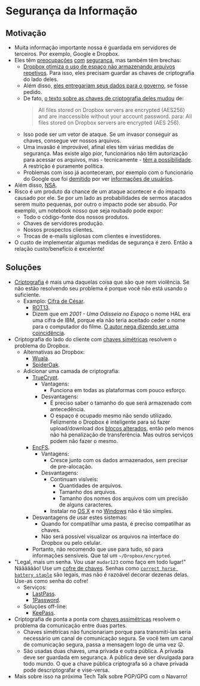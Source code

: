 Segurança da Informação
=======================

Motivação
---------

* Muita informação importante nossa é guardada em servidores de terceiros. Por
  exemplo, Google e Dropbox.
* Eles têm [preocupações][1] [com][2] [segurança][3], mas também têm brechas:
  * [Dropbox otimiza o uso de espaço não armazenando arquivos repetivos][4].
    Para isso, eles precisam guardar as chaves de criptografia do lado deles.
  * Além disso, [eles entregariam seus dados para o governo][5], se fosse
    pedido.
  * De fato, [o texto sobre as chaves de criptografia deles mudou][6] de:
    > All files stored on Dropbox servers are encrypted (AES256) and are
    > inaccessible without your account password.
    para:
    > All files stored on Dropbox servers are encrypted (AES 256).
  * Isso pode ser um vetor de ataque. Se um invasor conseguir as chaves,
    consegue ver nossos arquivos.
  * Uma invasão é improvável, afinal eles têm várias medidas de segurança.
    Mas existe algo pior, funcionários não têm autorização para acessar os
    arquivos, mas - tecnicamente - [têm a possibilidade][7]. A restrição é
    puramente política.
  * Problemas com isso já aconteceram, por exemplo com o funcionário do Google
    que foi [demitido][8] por ver [informações de usuários][9].
* Além disso, [NSA][10].
* Risco é um produto da chance de um ataque acontecer e do impacto causado por
  ele. Se por um lado as probabilidades de sermos atacados serem muito
  pequenas, por outro o impacto pode ser absudo. Por exemplo, um notebook nosso
  que seja roubado pode expor:
  * Todo o código-fonte dos nossos produtos.
  * Chaves de servidores produção.
  * Nossos prospectos clientes.
  * Trocas de e-mails sigilosas com clientes e investidores.
* O custo de implementar algumas medidas de segurança é zero. Então a relação
  custo/benefício é excelente!

Soluções
--------

* [Criptografia][11] é mais uma daquelas coisa que são que nem violência. Se
  não estão resolvendo seu problema é porque você não está usando o suficiente.
  * Examplo: [Cifra de César][12].
    * [ROT13][13].
    * Dizem que em _2001 - Uma Odisseia no Espaço_ o nome HAL era uma cifra de
      IBM, porque ela não teria aceitado ceder o nome para o computador do
      filme. [O autor nega dizendo ser uma coincidência][14].
* Criptografia do lado do cliente com [chaves simétricas][15] resolvem o
  problema do Dropbox.
  * Alternativas ao Dropbox:
    * [Wuala][16].
    * [SpiderOak][17].
  * Adicionar uma camada de criptografia:
    * [TrueCrypt][18].
      * Vantagens:
        * Funciona em todas as plataformas com pouco esforço.
      * Desvantagens:
        * É preciso saber o tamanho do que será armazenado com antecedência.
        * O espaço é ocupado mesmo não sendo utilizado. Felizmente o Dropbox
          é inteligente para só fazer upload/download dos
          [blocos alterados][19], então pelo menos não há penalização de
          transferência. Mas outros serviços podem não fazer o mesmo.
    * [EncFS][20].
      * Vantagens:
        * Cresce junto com os dados armazenados, sem precisar de pre-alocação.
      * Desvantagens:
        * Continuam visíveis:
          * Quantidades de arquivos.
          * Tamanho dos arquivos.
          * Tamanho dos nomes dos arquivos com um precisão de alguns
            caracteres.
        * Instalar no [OS X][21] e no [Windows][22] não é tão simples.
    * Desvantagens de usar estes sistemas:
      * Quando for compatilhar uma pasta, é preciso compatilhar as chaves.
      * Não será possível visualizar os arquivos na interface do Dropbox ou
        pelo celular.
    * Portanto, não recomendo que use para tudo, só para informações sensíveis.
      Que tal um `~/Dropbox/encrypted`.
* "Legal, mais um senha. Vou usar `mudar123` como faço em todo lugar!"
  Nãããããão! Use um [cofre de chaves][23].
  Senhas como [`correct horse battery staple`][24] são legais, mas não é
  razoável decorar dezenas delas. Use-as como senha do cofre!
  * Serviços:
    * [LastPass][25].
    * [1Password][26].
  * Soluções off-line:
    * [KeePass][27].
* Criptografia de ponta a ponta com [chaves assimétricas][28] resolvem o
  problema da comunicação entre duas partes.
  * Chaves simétricas não funcionariam porque para transmití-las seria
    necessário um canal de comunicação segura. Se você tem um canal de
    comunicação segura, passa a mensagem logo de uma vez :stuck_out_tongue:.
  * São usadas duas chaves, uma privada e outra pública. A privada deve ser
    guardada em segurança. A pública deve ser divulgada para todo mundo.
    O que a chave pública criptografa só a chave privada pode descriptografar
    e vise-versa.
* Mais sobre isso na próxima Tech Talk sobre PGP/GPG com o Navarro!


[1]: https://www.dropbox.com/
[2]: https://www.dropbox.com/help/27/en
[3]: https://blog.dropbox.com/2011/04/privacy-security-your-dropbox/
[4]: http://paranoia.dubfire.net/2011/04/how-dropbox-sacrifices-user-privacy-for.html
[5]: http://www.businessinsider.com/dropbox-updates-security-terms-of-service-to-say-it-can-decrpyt-files-if-the-government-asks-it-to-2011-4
[6]: http://www.wired.com/threatlevel/2011/05/dropbox-ftc/
[7]: http://www.wired.com/threatlevel/2011/05/dropbox-ftc/
[8]: http://techcrunch.com/2010/09/14/google-engineer-spying-fired/
[9]: http://www.wired.com/threatlevel/2010/09/google-spy/
[10]: http://www.theguardian.com/world/2013/aug/09/nsa-loophole-warrantless-searches-email-calls
[11]: https://pt.wikipedia.org/wiki/Criptografia
[12]: https://pt.wikipedia.org/wiki/Cifra_de_C%C3%A9sar
[13]: http://www.rot13.com/
[14]: https://pt.wikipedia.org/wiki/2001:_A_Space_Odyssey#cite_ref-23
[15]: https://pt.wikipedia.org/wiki/Algoritmo_de_chave_sim%C3%A9trica
[16]: https://www.wuala.com/
[17]: https://spideroak.com/
[18]: http://www.truecrypt.org/
[19]: http://emmanuelbernard.com/blog/2013/07/01/encrypt-your-dropbox-with-encfs-on-mac-os-x/#comment-948784199
[20]: http://www.arg0.net/encfs
[21]: http://emmanuelbernard.com/blog/2013/07/01/encrypt-your-dropbox-with-encfs-on-mac-os-x
[22]: http://www.webupd8.org/2011/06/encrypt-your-private-dropbox-data-with.html
[23]: http://i00.i.aliimg.com/photo/v0/230565082/Electronic_digital_key_safe_box_holding_100.jpg
[24]: http://xkcd.com/936/
[25]: https://lastpass.com/
[26]: https://agilebits.com/onepassword
[27]: http://keepass.info/
[28]: https://pt.wikipedia.org/wiki/Criptografia_de_chave_p%C3%BAblica

